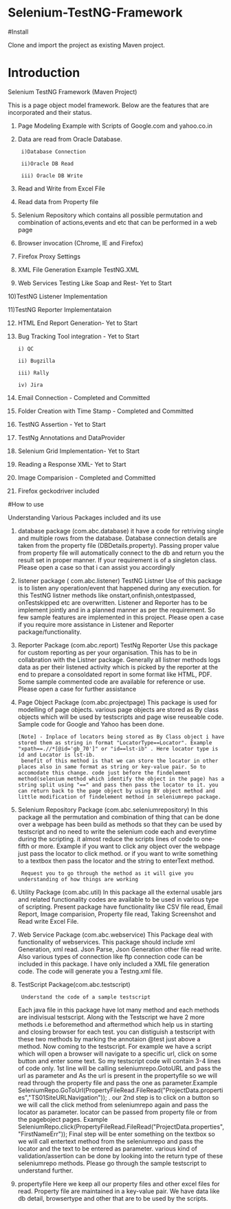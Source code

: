 # Selenium-TestNG-Framework

#Install

Clone and import the project as existing Maven project.

# Introduction
Selenium TestNG Framework (Maven Project)

This is a page object model framework. Below are the features that are incorporated and their status.

1) Page Modeling Example with Scripts of Google.com and yahoo.co.in

2) Data are read from Oracle Database. 

        i)Database Connection
    
        ii)Oracle DB Read
    
        iii) Oracle DB Write

3) Read and Write from Excel File

4) Read data from Property file

5) Selenium Repository which contains all possible permutation and  combination of actions,events and etc that can be performed in a web page

6) Browser invocation (Chrome, IE and Firefox)

7) Firefox Proxy Settings

8) XML File Generation Example TestNG.XML

9) Web Services Testing Like Soap and Rest- Yet to Start

10)TestNG Listener Implementation

11)TestNG Reporter Implementataion 

12) HTML End Report Generation- Yet to Start

13) Bug Tracking Tool integration - Yet to Start
        
        i) QC  
        
        ii) Bugzilla
        
        iii) Rally
        
        iv) Jira

14) Email Connection - Completed and Committed

15) Folder Creation with Time Stamp - Completed and Committed

16) TestNG Assertion - Yet to Start

17) TestNg Annotations and DataProvider 

18) Selenium Grid Implementation- Yet to Start

19) Reading a Response XML- Yet to Start

20) Image Comparision - Completed and Committed

21) Firefox geckodriver included

#How to use

Understanding Various Packages included and its use

1) database package (com.abc.database)
        it have a code for retriving single and multiple rows from the database. Database connection details are taken from the property file (DBDetails.property). Passing proper value from property file will automatically connect to the db and return you the result set in proper manner. If your requirement is of a singleton class. Please open a case so that i can assist you accordingly
        
2) listener package ( com.abc.listener) TestNG Listner
        Use of this package is to listen any operation/event that happened during any execution. for this TestNG listner methods like onstart,onfinish,ontestpassed, onTestskipped etc are overwritten. Listener and Reporter has to be implement jointly and in a planned manner as per the requirement. So few sample features are implemented in this project. Please open a case if you require more assistance in Listener and Reporter package/functionality.
   
3) Reporter Package (com.abc.report) TestNg Reporter
        Use this package for custom reporting as per your organisation. This has to be in collabration with the Listner package. Generally all listner methods logs data as per their listened activity which is picked by the reporter at the end to prepare a consoldated report in some format like HTML, PDF. Some sample commented code are available for reference or use. Please open a case for further assistance
 
4) Page Object Package (com.abc.projectpage)
        This package is used for modelling of page objects. various page objects are stored as By class objects which will be used by testscripts and page wise reuseable code. Sample code for Google and Yahoo has been done.
       
       [Note] - Inplace of locators being stored as By Class object i have stored them as string in format "LocatorType==Locator". Example "xpath==.//*[@id='gb_70']" or "id==lst-ib" . Here locator type is id and Locator is lst-ib. 
        benefit of this method is that we can store the locator in other places also in same format as string or key-value pair. So to accomodate this change. code just before the findelement method(selenium method which identify the object in the page) has a string split using "==" and pass then pass the locator to it. you can return back to the page object by using BY object method and little modification of findelement method in seleniumrepo package.
        
5) Selenium Repository Package (com.abc.seleniumrepository)
        In this package all the permutation and combination of thing that can be done over a webpage has been build as methods so that they can be used by testscript and no need to write the selenium code each and everytime during the scripting. it almost reduce the scripts lines of code to one-fifth or more.
        Example if you want to click any object over the webpage just pass the locator to click method. or if you want to write something to a textbox then pass the locator and the string to enterText method.
        
        Request you to go through the method as it will give you understanding of how things are working
  
6) Utility Package (com.abc.util)
        In this package all the external usable jars and related functionality codes are available to be used in various type of scripting. Present package have functionality like CSV file read, Email Report, Image comparision, Property file read, Taking Screenshot and Read write Excel File.
    
7) Web Service Package (com.abc.webservice)
        This Package deal with functionality of webservices. This package should include xml Generation, xml read. Json Parse, Json Generation other file read write. Also various types of connection like ftp connection code can be included in this package. I have only included a XML file generation code. The code will generate you a Testng.xml file.

8) TestScript Package(com.abc.testscript)
          
        Understand the code of a sample testscript
     Each java file in this package have lot many method and each methods are indivisual testscript. Along with the Testscript we have 2 more methods i.e beforemethod and aftermethod which help us in starting and closing browser for each test. you can distiguish a testscript with these two methods by marking the annotaion @test just above a method.
     Now coming to the testscript. For example we have a script which will open a browser will navigate to a specific url, click on some button and enter some text. So my testscript code will contain 3-4 lines of code only. 1st line will be calling seleniumrepo.GotoURL and pass the url as parameter and As the url is present in the propertyfile so we will read through the property file and pass the one as parameter.Example SeleniumRepo.GoToUrl(PropertyFileRead.FileRead("ProjectData.properties","TS01SiteURLNavigation")); .
     our 2nd step is to click on a button so we will call the click method from seleniumrepo again and pass the locator as parameter. locator can be passed from property file or from the pageboject pages. Example SeleniumRepo.click(PropertyFileRead.FileRead("ProjectData.properties","FirstNameErr"));
     Final step will be enter something on the textbox so we will call entertext method from the seleniumrepo and pass the locator and the text to be entered as parameter.
     various kind of validation/assertion can be done by looking into the return type of these seleniumrepo methods. Please go through the sample testscript to understand further.
  
9) propertyfile 
        Here we keep all our property files and other excel files for read. Property file are maintained in a key-value pair. We have data like db detail, browsertype and other that are to be used by the scripts.
        
        
 
